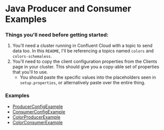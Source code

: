 # Java Producer and Consumer Examples

### Things you'll need before getting started:
1. You'll need a cluster running in Confluent Cloud with a topic to send data too. In this `README`, I'll be referencing a topics named `colors` and `colors-schemaless`.
1. You'll need to copy the client configuration properties from the Clients page in your cluster. This should give you a copy-able set of properties that you'll to use.
    - You should paste the specific values into the placeholders seen in `setup.properties`, or alternatively paste over the entire thing.

### Examples

- [ProducerConfigExample](https://github.com/zacharydhamilton/client-examples/blob/main/src/main/java/clients/producers/ProducerConfigExample.java)
- [ConsumerConfigExample](https://github.com/zacharydhamilton/client-examples/blob/main/src/main/java/clients/consumers/ConsumerConfigExample.java)
- [ColorProducerExample](https://github.com/zacharydhamilton/client-examples/blob/main/src/main/java/clients/producers/ColorProducerExample.java)
- [ColorConsumerExample](https://github.com/zacharydhamilton/client-examples/blob/main/src/main/java/clients/consumers/ColorConsumerExample.java)